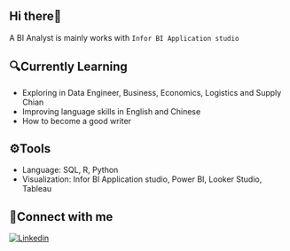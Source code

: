 ## **Hi there**💭
A BI Analyst is mainly works with `Infor BI Application studio`

## 🔍Currently Learning
- Exploring in Data Engineer, Business, Economics, Logistics and Supply Chian
- Improving language skills in English and Chinese
- How to become a good writer

## ⚙Tools
- Language: SQL, R, Python
- Visualization: Infor BI Application studio, Power BI, Looker Studio, Tableau

## 🤜Connect with me
[![Linkedin](https://img.shields.io/badge/LinkedIn-0077B5?style=for-the-badge&style=social&logo=linkedin&logoColor=white)](https://www.linkedin.com/in/wareenan/)
